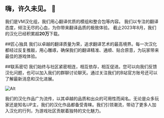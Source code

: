 ## 嗨，许久未见。 👋     
我们是VM汉化组，我们用心翻译优质的模组和整合包等内容。
我们以专注的翻译态度，倾注无尽的心血，为你带来翻译品质的极致体验。
截止2023年8月，我们的汉化已经积累超**20万**下载。

##匠心独具
我们以卓越的翻译质量为荣，追求翻译艺术的最高境界。每一次汉化都经过反复推敲，用心雕琢，确保我们的翻译精准、通顺、贴合原意，为玩家带来最佳的游戏体验。

##联系密切
我们始终与社区紧密相连，相互依存，相互促进。您可以向我们反馈汉化问题，也可以加入我们的群聊讨论聊天。通过关注我们的B站官方账号还可以了解最新消息和汉化进展。


![Alt](https://repobeats.axiom.co/api/embed/9e8517141c78ed9137eed0af1e772a0786c44e3f.svg "Repobeats analytics image")
  
  我们的汉化作品广为流传，以其卓越的品质和出众的可用性而闻名。无论是众多玩家还是知名UP主，我们的汉化作品都备受青睐。我们引领潮流，带动了更多人加入汉化的行列，为游戏社区贡献着独特的文化魅力。